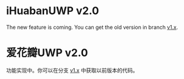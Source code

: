 # iHuabanUWP v2.0
The new feature is coming. You can get the old version in branch [v1.x](https://github.com/dblleaf/Huaban/tree/v1.x).

# 爱花瓣UWP v2.0
功能实现中。你可以在分支 [v1.x](https://github.com/dblleaf/Huaban/tree/v1.x) 中获取以前版本的代码。
